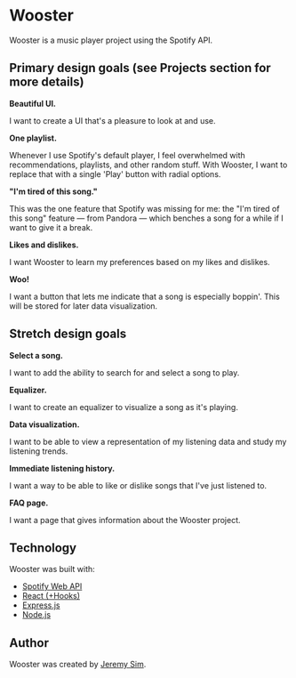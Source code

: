 # Wooster

Wooster is a music player project using the Spotify API.

## Primary design goals (see Projects section for more details)

**Beautiful UI.**

I want to create a UI that's a pleasure to look at and use.

**One playlist.**

Whenever I use Spotify's default player, I feel overwhelmed with recommendations, playlists, and other random stuff. With Wooster, I want to replace that with a single 'Play' button with radial options. 

**"I'm tired of this song."**

This was the one feature that Spotify was missing for me: the "I'm tired of this song" feature — from Pandora — which benches a song for a while if I want to give it a break.

**Likes and dislikes.**

I want Wooster to learn my preferences based on my likes and dislikes.

**Woo!**

I want a button that lets me indicate that a song is especially boppin'. This will be stored for later data visualization.

## Stretch design goals

**Select a song.**

I want to add the ability to search for and select a song to play.

**Equalizer.**

I want to create an equalizer to visualize a song as it's playing.

**Data visualization.**

I want to be able to view a representation of my listening data and study my listening trends.

**Immediate listening history.**

I want a way to be able to like or dislike songs that I've just listened to.

**FAQ page.**

I want a page that gives information about the Wooster project.



## Technology

Wooster was built with:

* [Spotify Web API](https://developer.spotify.com/documentation/web-api/)
* [React (+Hooks)](https://reactjs.org/)
* [Express.js](https://expressjs.com/)
* [Node.js](https://nodejs.org/)

## Author

Wooster was created by [Jeremy Sim](https://www.github.com/jsim0809).
